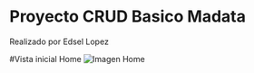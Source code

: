 # Proyecto CRUD Basico Madata
Realizado por Edsel Lopez

#Vista inicial Home
![Imagen Home](./wwwroot/css/Home.png)
